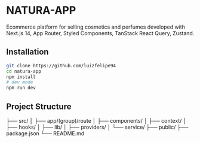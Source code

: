 # NATURA-APP

Ecommerce platform for selling cosmetics and perfumes developed with Next.js 14, App Router, Styled Components, TanStack React Query, Zustand.

## Installation
```bash
git clone https://github.com/luizfelipe94
cd natura-app
npm install
# dev mode
npm run dev
```

## Project Structure
├── src/
│   ├── app/(group)/route
│   ├── components/
│   ├── context/
│   ├── hooks/
│   ├── lib/
│   ├── providers/
│   └── service/
├── public/
├── package.json
└── README.md
